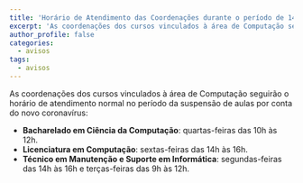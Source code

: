 ```yaml
---
title: 'Horário de Atendimento das Coordenações durante o período de 14 a 22 de março de 2020.'
excerpt: 'As coordenações dos cursos vinculados à área de Computação seguirão o horário de atendimento normal no período da suspensão de aulas por conta do novo coronavírus.'
author_profile: false
categories:
  - avisos
tags:
  - avisos
---
```


As coordenações dos cursos vinculados à área de Computação seguirão o horário de atendimento normal no período da suspensão de aulas por conta do novo coronavírus:

- **Bacharelado em Ciência da Computação**: quartas-feiras das 10h às 12h.
- **Licenciatura em Computação**: sextas-feiras das 14h às 16h.
- **Técnico em Manutenção e Suporte em Informática**: segundas-feiras das 14h às 16h e terças-feiras das 9h às 12h.